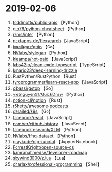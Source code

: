 # 2019-02-06

1. [toddmotto/public-apis](https://github.com/toddmotto/public-apis) 【Python】
2. [gto76/python-cheatsheet](https://github.com/gto76/python-cheatsheet) 【Python】
3. [rsms/inter](https://github.com/rsms/inter) 【Python】
4. [nextapps-de/flexsearch](https://github.com/nextapps-de/flexsearch) 【JavaScript】
5. [isacikgoz/gitin](https://github.com/isacikgoz/gitin) 【Go】
6. [NVlabs/stylegan](https://github.com/NVlabs/stylegan) 【Python】
7. [kleampa/not-paid](https://github.com/kleampa/not-paid) 【JavaScript】
8. [labs42io/clean-code-typescript](https://github.com/labs42io/clean-code-typescript) 【TypeScript】
9. [kmario23/deep-learning-drizzle](https://github.com/kmario23/deep-learning-drizzle) 
10. [RustPython/RustPython](https://github.com/RustPython/RustPython) 【Rust】
11. [tyroprogrammer/learn-react-app](https://github.com/tyroprogrammer/learn-react-app) 【JavaScript】
12. [cjbassi/gotop](https://github.com/cjbassi/gotop) 【Go】
13. [vietnguyen91/QuickDraw](https://github.com/vietnguyen91/QuickDraw) 【Python】
14. [notion-cli/notion](https://github.com/notion-cli/notion) 【Rust】
15. [rShetty/awesome-podcasts](https://github.com/rShetty/awesome-podcasts) 
16. [derailed/k9s](https://github.com/derailed/k9s) 【Go】
17. [facebook/react](https://github.com/facebook/react) 【JavaScript】
18. [pomber/github-history](https://github.com/pomber/github-history) 【JavaScript】
19. [facebookresearch/XLM](https://github.com/facebookresearch/XLM) 【Python】
20. [NVlabs/ffhq-dataset](https://github.com/NVlabs/ffhq-dataset) 【Python】
21. [graykode/nlp-tutorial](https://github.com/graykode/nlp-tutorial) 【JupyterNotebook】
22. [ForrestKnight/open-source-cs](https://github.com/ForrestKnight/open-source-cs) 
23. [kamranahmedse/developer-roadmap](https://github.com/kamranahmedse/developer-roadmap) 
24. [skywind3000/z.lua](https://github.com/skywind3000/z.lua) 【Lua】
25. [charlax/professional-programming](https://github.com/charlax/professional-programming) 【Shell】
